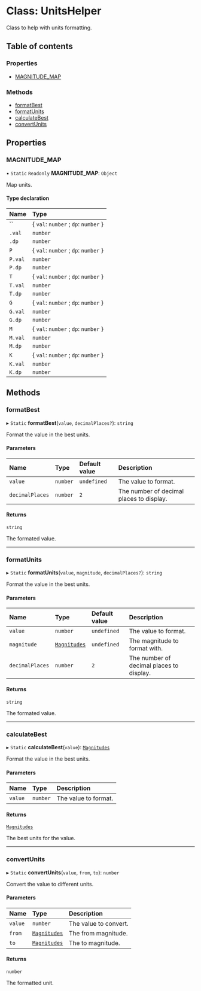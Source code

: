 # Class: UnitsHelper

Class to help with units formatting.

## Table of contents

### Properties

- [MAGNITUDE\_MAP](UnitsHelper.md#magnitude_map)

### Methods

- [formatBest](UnitsHelper.md#formatbest)
- [formatUnits](UnitsHelper.md#formatunits)
- [calculateBest](UnitsHelper.md#calculatebest)
- [convertUnits](UnitsHelper.md#convertunits)

## Properties

### MAGNITUDE\_MAP

▪ `Static` `Readonly` **MAGNITUDE\_MAP**: `Object`

Map units.

#### Type declaration

| Name | Type |
| :------ | :------ |
| `` | { `val`: `number` ; `dp`: `number`  } |
| `.val` | `number` |
| `.dp` | `number` |
| `P` | { `val`: `number` ; `dp`: `number`  } |
| `P.val` | `number` |
| `P.dp` | `number` |
| `T` | { `val`: `number` ; `dp`: `number`  } |
| `T.val` | `number` |
| `T.dp` | `number` |
| `G` | { `val`: `number` ; `dp`: `number`  } |
| `G.val` | `number` |
| `G.dp` | `number` |
| `M` | { `val`: `number` ; `dp`: `number`  } |
| `M.val` | `number` |
| `M.dp` | `number` |
| `K` | { `val`: `number` ; `dp`: `number`  } |
| `K.val` | `number` |
| `K.dp` | `number` |

## Methods

### formatBest

▸ `Static` **formatBest**(`value`, `decimalPlaces?`): `string`

Format the value in the best units.

#### Parameters

| Name | Type | Default value | Description |
| :------ | :------ | :------ | :------ |
| `value` | `number` | `undefined` | The value to format. |
| `decimalPlaces` | `number` | `2` | The number of decimal places to display. |

#### Returns

`string`

The formated value.

___

### formatUnits

▸ `Static` **formatUnits**(`value`, `magnitude`, `decimalPlaces?`): `string`

Format the value in the best units.

#### Parameters

| Name | Type | Default value | Description |
| :------ | :------ | :------ | :------ |
| `value` | `number` | `undefined` | The value to format. |
| `magnitude` | [`Magnitudes`](../api.md#magnitudes) | `undefined` | The magnitude to format with. |
| `decimalPlaces` | `number` | `2` | The number of decimal places to display. |

#### Returns

`string`

The formated value.

___

### calculateBest

▸ `Static` **calculateBest**(`value`): [`Magnitudes`](../api.md#magnitudes)

Format the value in the best units.

#### Parameters

| Name | Type | Description |
| :------ | :------ | :------ |
| `value` | `number` | The value to format. |

#### Returns

[`Magnitudes`](../api.md#magnitudes)

The best units for the value.

___

### convertUnits

▸ `Static` **convertUnits**(`value`, `from`, `to`): `number`

Convert the value to different units.

#### Parameters

| Name | Type | Description |
| :------ | :------ | :------ |
| `value` | `number` | The value to convert. |
| `from` | [`Magnitudes`](../api.md#magnitudes) | The from magnitude. |
| `to` | [`Magnitudes`](../api.md#magnitudes) | The to magnitude. |

#### Returns

`number`

The formatted unit.
